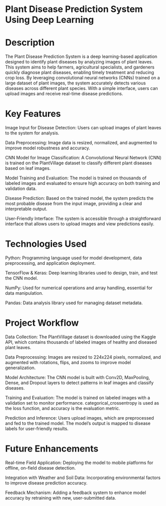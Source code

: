# Plant Disease Prediction System Using Deep Learning

# Description

The Plant Disease Prediction System is a deep learning-based application designed to identify plant diseases by analyzing images of plant leaves. This system aims to help farmers, agricultural specialists, and gardeners quickly diagnose plant diseases, enabling timely treatment and reducing crop loss.
By leveraging convolutional neural networks (CNNs) trained on a large dataset of plant images, the system accurately detects various diseases across different plant species. With a simple interface, users can upload images and receive real-time disease predictions.

# Key Features

Image Input for Disease Detection: Users can upload images of plant leaves to the system for analysis.

Data Preprocessing: Image data is resized, normalized, and augmented to improve model robustness and accuracy.

CNN Model for Image Classification: A Convolutional Neural Network (CNN) is trained on the PlantVillage dataset to classify different plant diseases based on leaf images.

Model Training and Evaluation: The model is trained on thousands of labeled images and evaluated to ensure high accuracy on both training and validation data.

Disease Prediction: Based on the trained model, the system predicts the most probable disease from the input image, providing a clear and interpretable output.

User-Friendly Interface: The system is accessible through a straightforward interface that allows users to upload images and view predictions easily.

# Technologies Used
Python: Programming language used for model development, data preprocessing, and application deployment.

TensorFlow & Keras: Deep learning libraries used to design, train, and test the CNN model.

NumPy: Used for numerical operations and array handling, essential for data manipulation.

Pandas: Data analysis library used for managing dataset metadata.

# Project Workflow
Data Collection: The PlantVillage dataset is downloaded using the Kaggle API, which contains thousands of labeled images of healthy and diseased plant leaves.

Data Preprocessing: Images are resized to 224x224 pixels, normalized, and augmented with rotations, flips, and zooms to improve model generalization.

Model Architecture: The CNN model is built with Conv2D, MaxPooling, Dense, and Dropout layers to detect patterns in leaf images and classify diseases.

Training and Evaluation: The model is trained on labeled images with a validation set to monitor performance. categorical_crossentropy is used as the loss function, and accuracy is the evaluation metric.

Prediction and Inference: Users upload images, which are preprocessed and fed to the trained model. The model’s output is mapped to disease labels for user-friendly results.

# Future Enhancements
Real-time Field Application: Deploying the model to mobile platforms for offline, on-field disease detection.

Integration with Weather and Soil Data: Incorporating environmental factors to improve disease prediction accuracy.

Feedback Mechanism: Adding a feedback system to enhance model accuracy by retraining with new, user-submitted data.
